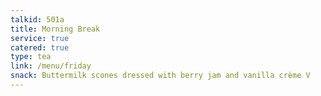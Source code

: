 ```yaml
---
talkid: 501a
title: Morning Break
service: true
catered: true
type: tea
link: /menu/friday
snack: Buttermilk scones dressed with berry jam and vanilla crème V
---
```



